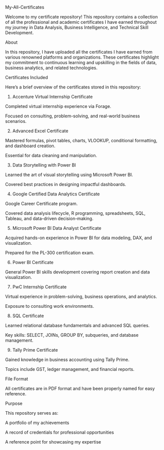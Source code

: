 My-All-Certificates

Welcome to my certificate repository! This repository contains a collection of all the professional and academic certificates I have earned throughout my journey in Data Analysis, Business Intelligence, and Technical Skill Development.

About

In this repository, I have uploaded all the certificates I have earned from various renowned platforms and organizations. These certificates highlight my commitment to continuous learning and upskilling in the fields of data, business analytics, and related technologies.

Certificates Included

Here’s a brief overview of the certificates stored in this repository:

1. Accenture Virtual Internship Certificate

Completed virtual internship experience via Forage.

Focused on consulting, problem-solving, and real-world business scenarios.



2. Advanced Excel Certificate

Mastered formulas, pivot tables, charts, VLOOKUP, conditional formatting, and dashboard creation.

Essential for data cleaning and manipulation.



3. Data Storytelling with Power BI

Learned the art of visual storytelling using Microsoft Power BI.

Covered best practices in designing impactful dashboards.



4. Google Certified Data Analytics Certificate

Google Career Certificate program.

Covered data analysis lifecycle, R programming, spreadsheets, SQL, Tableau, and data-driven decision-making.



5. Microsoft Power BI Data Analyst Certificate

Acquired hands-on experience in Power BI for data modeling, DAX, and visualization.

Prepared for the PL-300 certification exam.



6. Power BI Certificate

General Power BI skills development covering report creation and data visualization.



7. PwC Internship Certificate

Virtual experience in problem-solving, business operations, and analytics.

Exposure to consulting work environments.



8. SQL Certificate

Learned relational database fundamentals and advanced SQL queries.

Key skills: SELECT, JOINs, GROUP BY, subqueries, and database management.



9. Tally Prime Certificate

Gained knowledge in business accounting using Tally Prime.

Topics include GST, ledger management, and financial reports.




File Format

All certificates are in PDF format and have been properly named for easy reference.

Purpose

This repository serves as:

A portfolio of my achievements

A record of credentials for professional opportunities

A reference point for showcasing my expertise




